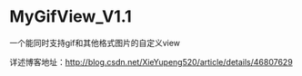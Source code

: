 # MyGifView_V1.1
一个能同时支持gif和其他格式图片的自定义view

详述博客地址：http://blog.csdn.net/XieYupeng520/article/details/46807629
